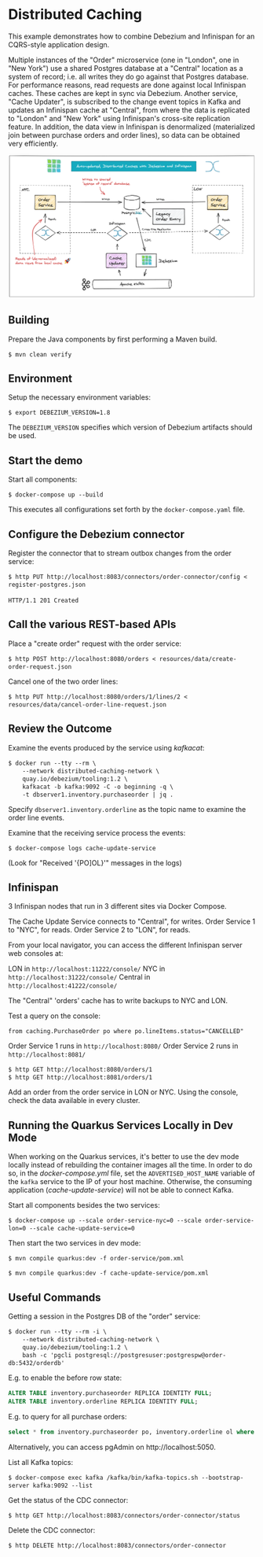 # Distributed Caching

This example demonstrates how to combine Debezium and Infinispan for an CQRS-style application design.

Multiple instances of the "Order" microservice (one in "London", one in "New York") use a shared Postgres database at a "Central" location as a system of record; i.e. all writes they do go against that Postgres database.
For performance reasons, read requests are done against local Infinispan caches.
These caches are kept in sync via Debezium.
Another service, "Cache Updater", is subscribed to the change event topics in Kafka and updates an Infinispan cache at "Central", from where the data is replicated to "London" and "New York" using Infinispan's cross-site replication feature.
In addition, the data view in Infinispan is denormalized (materialized join between purchase orders and order lines), so data can be obtained very efficiently.

![Solution Overview](architecture-overview.png)

## Building

Prepare the Java components by first performing a Maven build.

```console
$ mvn clean verify
```

## Environment

Setup the necessary environment variables:

```console
$ export DEBEZIUM_VERSION=1.8
```

The `DEBEZIUM_VERSION` specifies which version of Debezium artifacts should be used.
  
## Start the demo  

Start all components:

```console
$ docker-compose up --build
```

This executes all configurations set forth by the `docker-compose.yaml` file.

## Configure the Debezium connector

Register the connector that to stream outbox changes from the order service: 

```console
$ http PUT http://localhost:8083/connectors/order-connector/config < register-postgres.json

HTTP/1.1 201 Created
```

## Call the various REST-based APIs

Place a "create order" request with the order service:

```console
$ http POST http://localhost:8080/orders < resources/data/create-order-request.json
```

Cancel one of the two order lines:

```console
$ http PUT http://localhost:8080/orders/1/lines/2 < resources/data/cancel-order-line-request.json
```

## Review the Outcome

Examine the events produced by the service using _kafkacat_:

```console
$ docker run --tty --rm \
    --network distributed-caching-network \
    quay.io/debezium/tooling:1.2 \
    kafkacat -b kafka:9092 -C -o beginning -q \
    -t dbserver1.inventory.purchaseorder | jq .
```

Specify `dbserver1.inventory.orderline` as the topic name to examine the order line events.

Examine that the receiving service process the events:

```console
$ docker-compose logs cache-update-service
```

(Look for "Received '{PO]OL}'" messages in the logs)

## Infinispan

3 Infinispan nodes that run in 3 different sites via Docker Compose.

The Cache Update Service connects to "Central", for writes.
Order Service 1 to "NYC", for reads.
Order Service 2 to "LON", for reads.

From your local navigator, you can access the different Infinispan server web consoles at:

LON in `http://localhost:11222/console/`
NYC in `http://localhost:31222/console/`
Central in `http://localhost:41222/console/`

The "Central" 'orders' cache has to write backups to NYC and LON.

Test a query on the console:

```console
from caching.PurchaseOrder po where po.lineItems.status="CANCELLED"
```

Order Service 1 runs in `http://localhost:8080/`
Order Service 2 runs in `http://localhost:8081/`

```console
$ http GET http://localhost:8080/orders/1
$ http GET http://localhost:8081/orders/1
```

Add an order from the order service in LON or NYC.
Using the console, check the data available in every cluster.

## Running the Quarkus Services Locally in Dev Mode

When working on the Quarkus services, it's better to use the dev mode locally instead of rebuilding the container images all the time.
In order to do so, in the _docker-compose.yml_ file, set the `ADVERTISED_HOST_NAME` variable of the `kafka` service to the IP of your host machine.
Otherwise, the consuming application (_cache-update-service_) will not be able to connect Kafka.

Start all components besides the two services:

```console
$ docker-compose up --scale order-service-nyc=0 --scale order-service-lon=0 --scale cache-update-service=0
```

Then start the two services in dev mode:

```console
$ mvn compile quarkus:dev -f order-service/pom.xml
```

```console
$ mvn compile quarkus:dev -f cache-update-service/pom.xml
```

## Useful Commands

Getting a session in the Postgres DB of the "order" service:

```console
$ docker run --tty --rm -i \
    --network distributed-caching-network \
    quay.io/debezium/tooling:1.2 \
    bash -c 'pgcli postgresql://postgresuser:postgrespw@order-db:5432/orderdb'
```

E.g. to enable the before row state:

```sql
ALTER TABLE inventory.purchaseorder REPLICA IDENTITY FULL;
ALTER TABLE inventory.orderline REPLICA IDENTITY FULL;
```

E.g. to query for all purchase orders:

```sql
select * from inventory.purchaseorder po, inventory.orderline ol where ol.order_id = po.id;
```

Alternatively, you can access pgAdmin on http://localhost:5050.

List all Kafka topics:

```console
$ docker-compose exec kafka /kafka/bin/kafka-topics.sh --bootstrap-server kafka:9092 --list
```

Get the status of the CDC connector:

```console
$ http GET http://localhost:8083/connectors/order-connector/status
```

Delete the CDC connector:

```console
$ http DELETE http://localhost:8083/connectors/order-connector
```
